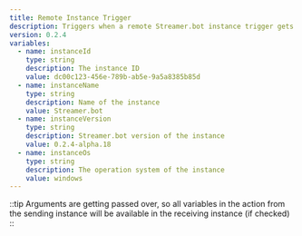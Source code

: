 ```yaml
---
title: Remote Instance Trigger
description: Triggers when a remote Streamer.bot instance trigger gets sent
version: 0.2.4
variables:
  - name: instanceId
    type: string
    description: The instance ID
    value: dc00c123-456e-789b-ab5e-9a5a8385b85d
  - name: instanceName
    type: string
    description: Name of the instance
    value: Streamer.bot
  - name: instanceVersion
    type: string
    description: Streamer.bot version of the instance
    value: 0.2.4-alpha.18
  - name: instanceOs
    type: string
    description: The operation system of the instance
    value: windows
---
```


::tip
Arguments are getting passed over, so all variables in the action from the sending instance will be available in the receiving instance (if checked)
::

